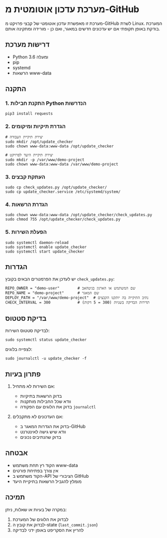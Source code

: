 # מערכת עדכון אוטומטית מ-GitHub

מערכת זו מאפשרת עדכון אוטומטי של קבצי פרויקט מ-GitHub לשרת Linux. המערכת בודקת באופן תקופתי אם יש עדכונים חדשים במאגר, ואם כן - מורידה ומתקינה אותם.

## דרישות מערכת
- Python 3.6 ומעלה
- pip
- systemd
- הרשאות www-data

## התקנה

### 1. התקנת חבילות Python הנדרשות

    pip3 install requests

### 2. הגדרת תיקיות ומיקומים

    # יצירת תיקיית העבודה
    sudo mkdir /opt/update_checker
    sudo chown www-data:www-data /opt/update_checker

    # יצירת תיקיית היעד לפרויקט
    sudo mkdir -p /var/www/demo-project
    sudo chown www-data:www-data /var/www/demo-project

### 3. העתקת קבצים

    sudo cp check_updates.py /opt/update_checker/
    sudo cp update_checker.service /etc/systemd/system/

### 4. הגדרת הרשאות

    sudo chown www-data:www-data /opt/update_checker/check_updates.py
    sudo chmod 755 /opt/update_checker/check_updates.py

### 5. הפעלת השירות

    sudo systemctl daemon-reload
    sudo systemctl enable update_checker
    sudo systemctl start update_checker

## הגדרות

יש לעדכן את הפרמטרים הבאים בקובץ `check_updates.py`:

    REPO_OWNER = "demo-user"        # שם המשתמש או הארגון בגיטהאב
    REPO_NAME = "demo-project"      # שם המאגר
    DEPLOY_PATH = "/var/www/demo-project"  # נתיב התיקייה בה יותקנו הקבצים
    CHECK_INTERVAL = 300            # תדירות הבדיקה בשניות (300 = 5 דקות)

## בדיקת סטטוס

לבדיקת סטטוס השירות:

    sudo systemctl status update_checker

לצפייה בלוגים:

    sudo journalctl -u update_checker -f

## פתרון בעיות

1. אם השירות לא מתחיל:
   - בדוק הרשאות בתיקיות
   - וודא שכל החבילות מותקנות
   - בדוק את הלוגים עם הפקודה `journalctl`

2. אם העדכונים לא מתקבלים:
   - בדוק את הגדרות המאגר ב-GitHub
   - וודא שיש גישה לאינטרנט
   - בדוק שהנתיבים נכונים

## אבטחה

- הקוד רץ תחת משתמש www-data
- אין צורך בפתיחת פורטים
- הקוד משתמש ב-API הציבורי של GitHub
- מומלץ להגביל הרשאות בתיקיית היעד

## תמיכה

במקרה של בעיות או שאלות, ניתן:
1. לבדוק את הלוגים של המערכת
2. לבדוק את קובץ ה-state (`last_commit.json`)
3. להריץ את הסקריפט באופן ידני לבדיקה 